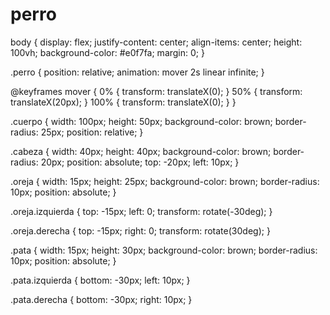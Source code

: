 # perro
<!DOCTYPE html>
<html lang="es">
<head>
    <meta charset="UTF-8">
    <meta name="viewport" content="width=device-width, initial-scale=1.0">
    <link rel="stylesheet" href="styles.css">
    <title>Animación de un Perro</title>
</head>
<body>
    <div class="perro">
        <div class="cuerpo"></div>
        <div class="cabeza"></div>
        <div class="oreja izquierda"></div>
        <div class="oreja derecha"></div>
        <div class="pata izquierda"></div>
        <div class="pata derecha"></div>
    </div>
</body>
</html>
body {
    display: flex;
    justify-content: center;
    align-items: center;
    height: 100vh;
    background-color: #e0f7fa;
    margin: 0;
}

.perro {
    position: relative;
    animation: mover 2s linear infinite;
}

@keyframes mover {
    0% { transform: translateX(0); }
    50% { transform: translateX(20px); }
    100% { transform: translateX(0); }
}

.cuerpo {
    width: 100px;
    height: 50px;
    background-color: brown;
    border-radius: 25px;
    position: relative;
}

.cabeza {
    width: 40px;
    height: 40px;
    background-color: brown;
    border-radius: 20px;
    position: absolute;
    top: -20px;
    left: 10px;
}

.oreja {
    width: 15px;
    height: 25px;
    background-color: brown;
    border-radius: 10px;
    position: absolute;
}

.oreja.izquierda {
    top: -15px;
    left: 0;
    transform: rotate(-30deg);
}

.oreja.derecha {
    top: -15px;
    right: 0;
    transform: rotate(30deg);
}

.pata {
    width: 15px;
    height: 30px;
    background-color: brown;
    border-radius: 10px;
    position: absolute;
}

.pata.izquierda {
    bottom: -30px;
    left: 10px;
}

.pata.derecha {
    bottom: -30px;
    right: 10px;
}
